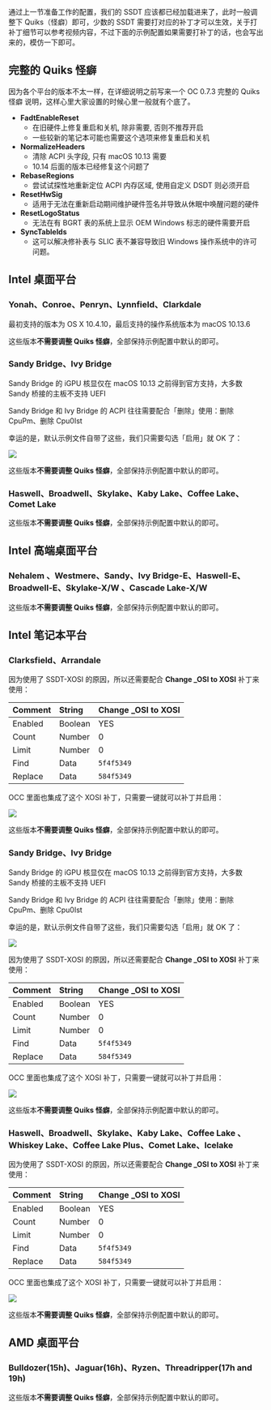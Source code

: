 通过上一节准备工作的配置，我们的 SSDT 应该都已经加载进来了，此时一般调整下 Quiks（怪癖）即可，少数的 SSDT 需要打对应的补丁才可以生效，关于打补丁细节可以参考视频内容，不过下面的示例配置如果需要打补丁的话，也会写出来的，模仿一下即可。

## 完整的  Quiks 怪癖

因为各个平台的版本不太一样，在详细说明之前写来一个 OC 0.7.3 完整的 Quiks 怪癖 说明，这样心里大家设置的时候心里一般就有个底了。

- **FadtEnableReset**
	* 在旧硬件上修复重启和关机, 除非需要, 否则不推荐开启
	* 一些较新的笔记本可能也需要这个选项来修复重启和关机
- **NormalizeHeaders**
	* 清除 ACPI 头字段, 只有 macOS 10.13 需要
	* 10.14 后面的版本已经修复这个问题了
- **RebaseRegions**
	* 尝试试探性地重新定位 ACPI 内存区域, 使用自定义 DSDT 则必须开启
- **ResetHwSig**
	* 适用于无法在重新启动期间维护硬件签名并导致从休眠中唤醒问题的硬件
- **ResetLogoStatus**
	* 无法在有 BGRT 表的系统上显示 OEM Windows 标志的硬件需要开启
- **SyncTableIds**
	* 这可以解决修补表与 SLIC 表不兼容导致旧 Windows 操作系统中的许可问题。

## Intel 桌面平台

### Yonah、Conroe、Penryn、Lynnfield、Clarkdale

最初支持的版本为 OS X 10.4.10，最后支持的操作系统版本为 macOS 10.13.6

这些版本**不需要调整  Quiks 怪癖**，全部保持示例配置中默认的即可。

### Sandy Bridge、Ivy Bridge

Sandy Bridge 的 iGPU 核显仅在 macOS 10.13 之前得到官方支持，大多数 Sandy 桥接的主板不支持 UEFI

Sandy Bridge 和 Ivy Bridge 的 ACPI 往往需要配合「删除」使用：删除 CpuPm、删除 Cpu0Ist

幸运的是，默认示例文件自带了这些，我们只需要勾选「启用」就 OK 了：

![](https://image.3001.net/images/20210920/16321016052307.png) 

这些版本**不需要调整  Quiks 怪癖**，全部保持示例配置中默认的即可。

### Haswell、Broadwell、Skylake、Kaby Lake、Coffee Lake、Comet Lake

这些版本**不需要调整  Quiks 怪癖**，全部保持示例配置中默认的即可。

## Intel 高端桌面平台

### Nehalem 、Westmere、Sandy、Ivy Bridge-E、Haswell-E、Broadwell-E、Skylake-X/W 、Cascade Lake-X/W

这些版本**不需要调整  Quiks 怪癖**，全部保持示例配置中默认的即可。  

## Intel 笔记本平台

### Clarksfield、Arrandale

因为使用了  SSDT-XOSI 的原因，所以还需要配合 **Change _OSI to XOSI** 补丁来使用：

| Comment | String  | Change _OSI to XOSI |
| :------ | :------ | :------------------ |
| Enabled | Boolean | YES                 |
| Count   | Number  | 0                   |
| Limit   | Number  | 0                   |
| Find    | Data    | `5f4f5349`          |
| Replace | Data    | `584f5349`          |

OCC 里面也集成了这个 XOSI 补丁，只需要一键就可以补丁并启用：

![](https://image.3001.net/images/20210920/16321014622683.png) 

这些版本**不需要调整  Quiks 怪癖**，全部保持示例配置中默认的即可。  

### Sandy Bridge、Ivy Bridge

Sandy Bridge 的 iGPU 核显仅在 macOS 10.13 之前得到官方支持，大多数 Sandy 桥接的主板不支持 UEFI

Sandy Bridge 和 Ivy Bridge 的 ACPI 往往需要配合「删除」使用：删除 CpuPm、删除 Cpu0Ist

幸运的是，默认示例文件自带了这些，我们只需要勾选「启用」就 OK 了：

![](https://image.3001.net/images/20210920/16321016052307.png) 

因为使用了  SSDT-XOSI 的原因，所以还需要配合 **Change _OSI to XOSI** 补丁来使用：

| Comment | String  | Change _OSI to XOSI |
| :------ | :------ | :------------------ |
| Enabled | Boolean | YES                 |
| Count   | Number  | 0                   |
| Limit   | Number  | 0                   |
| Find    | Data    | `5f4f5349`          |
| Replace | Data    | `584f5349`          |

OCC 里面也集成了这个 XOSI 补丁，只需要一键就可以补丁并启用：

![](https://image.3001.net/images/20210920/16321014622683.png) 

这些版本**不需要调整  Quiks 怪癖**，全部保持示例配置中默认的即可。  

### Haswell、Broadwell、Skylake、Kaby Lake、Coffee Lake 、Whiskey Lake、Coffee Lake Plus、Comet Lake、Icelake

因为使用了  SSDT-XOSI 的原因，所以还需要配合 **Change _OSI to XOSI** 补丁来使用：

| Comment | String  | Change _OSI to XOSI |
| :------ | :------ | :------------------ |
| Enabled | Boolean | YES                 |
| Count   | Number  | 0                   |
| Limit   | Number  | 0                   |
| Find    | Data    | `5f4f5349`          |
| Replace | Data    | `584f5349`          |

OCC 里面也集成了这个 XOSI 补丁，只需要一键就可以补丁并启用：

![](https://image.3001.net/images/20210920/16321014622683.png) 

这些版本**不需要调整  Quiks 怪癖**，全部保持示例配置中默认的即可。  

## AMD 桌面平台

### Bulldozer(15h)、Jaguar(16h)、Ryzen、Threadripper(17h and 19h)

这些版本**不需要调整  Quiks 怪癖**，全部保持示例配置中默认的即可。  
